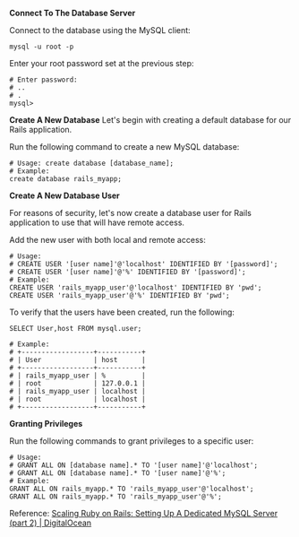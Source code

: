 **Connect To The Database Server**

Connect to the database using the MySQL client:
```shell
mysql -u root -p
```
Enter your root password set at the previous step:
```
# Enter password:
# ..
# .
mysql>
```
**Create A New Database**
Let's begin with creating a default database for our Rails application.

Run the following command to create a new MySQL database:
```
# Usage: create database [database_name];
# Example:
create database rails_myapp;
```
**Create A New Database User**

For reasons of security, let's now create a database user for Rails application to use that will have remote access.

Add the new user with both local and remote access:
```
# Usage:
# CREATE USER '[user name]'@'localhost' IDENTIFIED BY '[password]';
# CREATE USER '[user name]'@'%' IDENTIFIED BY '[password]'; 
# Example:
CREATE USER 'rails_myapp_user'@'localhost' IDENTIFIED BY 'pwd';
CREATE USER 'rails_myapp_user'@'%' IDENTIFIED BY 'pwd';
```
To verify that the users have been created, run the following:
```
SELECT User,host FROM mysql.user;

# Example:
# +------------------+-----------+
# | User             | host      |
# +------------------+-----------+
# | rails_myapp_user | %         |
# | root             | 127.0.0.1 |
# | rails_myapp_user | localhost |
# | root             | localhost |
# +------------------+-----------+ 
```
**Granting Privileges**

Run the following commands to grant privileges to a specific user:
```
# Usage:
# GRANT ALL ON [database name].* TO '[user name]'@'localhost';
# GRANT ALL ON [database name].* TO '[user name]'@'%';
# Example:
GRANT ALL ON rails_myapp.* TO 'rails_myapp_user'@'localhost';
GRANT ALL ON rails_myapp.* TO 'rails_myapp_user'@'%';
```

Reference: [Scaling Ruby on Rails: Setting Up A Dedicated MySQL Server (part 2) | DigitalOcean](https://www.digitalocean.com/community/tutorials/scaling-ruby-on-rails-setting-up-a-dedicated-mysql-server-part-2)